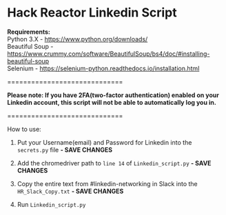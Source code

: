 # Hack Reactor Linkedin Script #

<strong>Requirements: </strong>
<br>Python 3.X - https://www.python.org/downloads/
<br>Beautiful Soup - https://www.crummy.com/software/BeautifulSoup/bs4/doc/#installing-beautiful-soup
<br>Selenium - https://selenium-python.readthedocs.io/installation.html

<p>=============================</p>
<strong>Please note: If you have 2FA(two-factor authentication) enabled on your Linkedin account, this script will not be able to automatically log you in.</strong>
<p>=============================</p>

<p>How to use:</p>

1. Put your Username(email) and Password for Linkedin into the ```secrets.py``` file     <strong>- SAVE CHANGES</strong>

2. Add the chromedriver path to ```line 14``` of ```Linkedin_script.py```    <strong>- SAVE CHANGES</strong>

3. Copy the entire text from #linkedin-networking in Slack into the ```HR_Slack_Copy.txt```    <strong>- SAVE CHANGES</strong>

4. Run ```Linkedin_script.py```
